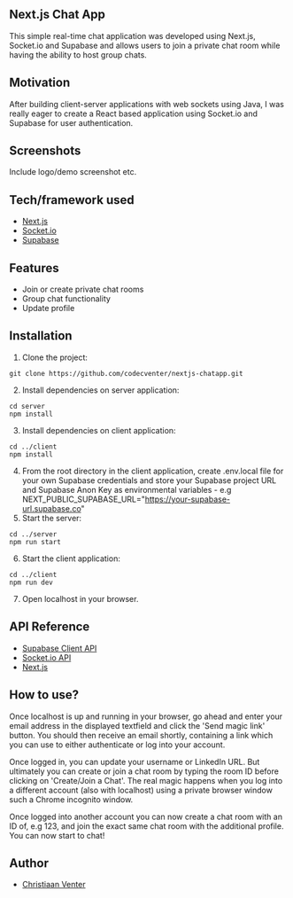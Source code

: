 ## Next.js Chat App
This simple real-time chat application was developed using Next.js, Socket.io and Supabase and allows users to join a private chat room while having the ability to host group chats.

## Motivation
After building client-server applications with web sockets using Java, I was really eager to create a React based application using Socket.io and Supabase for user authentication.

## Screenshots
Include logo/demo screenshot etc.

## Tech/framework used
- [Next.js](https://nextjs.org/)
- [Socket.io](https://socket.io/)
- [Supabase](https://supabase.com/)

## Features
- Join or create private chat rooms
- Group chat functionality
- Update profile

## Installation
1. Clone the project:
```
git clone https://github.com/codecventer/nextjs-chatapp.git
```
2. Install dependencies on server application:
```
cd server
npm install
```
3. Install dependencies on client application:
```
cd ../client
npm install
```
4. From the root directory in the client application, create .env.local file for your own Supabase credentials and store your Supabase project URL and Supabase Anon Key as environmental variables - e.g NEXT_PUBLIC_SUPABASE_URL="https://your-supabase-url.supabase.co"
5. Start the server:
```
cd ../server
npm run start
```
6. Start the client application:
```
cd ../client
npm run dev
```
7. Open localhost in your browser.

## API Reference
- [Supabase Client API](https://supabase.com/docs/reference/javascript/supabase-client)
- [Socket.io API](https://socket.io/docs/v4/)
- [Next.js](https://nextjs.org/)

## How to use?
Once localhost is up and running in your browser, go ahead and enter your email address in the displayed textfield and click the 'Send magic link' button. You should then receive an email shortly, containing a link which you can use to either authenticate or log into your account.

Once logged in, you can update your username or LinkedIn URL. But ultimately you can create or join a chat room by typing the room ID before clicking on 'Create/Join a Chat'. The real magic happens when you log into a different account (also with localhost) using a private browser window such a Chrome incognito window.

Once logged into another account you can now create a chat room with an ID of, e.g 123, and join the exact same chat room with the additional profile. You can now start to chat!

## Author
- [Christiaan Venter](https://github.com/codecventer)
